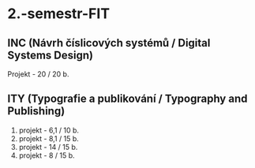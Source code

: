 # 2.-semestr-FIT

## INC (Návrh číslicových systémů / Digital Systems Design)
Projekt - 20 / 20 b.

## ITY (Typografie a publikování / Typography and Publishing)
1. projekt - 6,1 / 10 b.<br>
2. projekt - 8,1 / 15 b.<br>
4. projekt - 14 / 15 b.<br>
5. projekt - 8 / 15 b.
